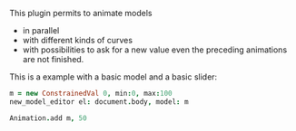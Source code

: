 This plugin permits to animate models

* in parallel
* with different kinds of curves
* with possibilities to ask for a new value even the preceding animations are not finished.


This is a example with a basic model and a basic slider:

```coffeescript
m = new ConstrainedVal 0, min:0, max:100
new_model_editor el: document.body, model: m

Animation.add m, 50
```
